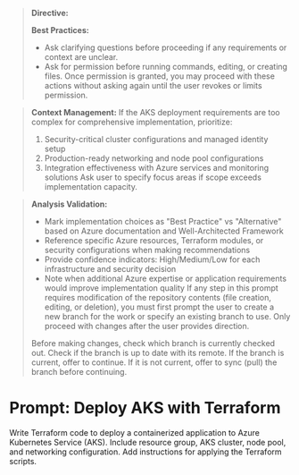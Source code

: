 > **Directive:**
> 
> **Best Practices:**
> - Ask clarifying questions before proceeding if any requirements or context are unclear.
> - Ask for permission before running commands, editing, or creating files. Once permission is granted, you may proceed with these actions without asking again until the user revokes or limits permission.

> **Context Management:**
> If the AKS deployment requirements are too complex for comprehensive implementation, prioritize:
> 1. Security-critical cluster configurations and managed identity setup
> 2. Production-ready networking and node pool configurations
> 3. Integration effectiveness with Azure services and monitoring solutions
> Ask user to specify focus areas if scope exceeds implementation capacity.

> **Analysis Validation:**
> - Mark implementation choices as "Best Practice" vs "Alternative" based on Azure documentation and Well-Architected Framework
> - Reference specific Azure resources, Terraform modules, or security configurations when making recommendations
> - Provide confidence indicators: High/Medium/Low for each infrastructure and security decision
> - Note when additional Azure expertise or application requirements would improve implementation quality
> If any step in this prompt requires modification of the repository contents (file creation, editing, or deletion), you must first prompt the user to create a new branch for the work or specify an existing branch to use. Only proceed with changes after the user provides direction.
> 
> Before making changes, check which branch is currently checked out. Check if the branch is up to date with its remote. If the branch is current, offer to continue. If it is not current, offer to sync (pull) the branch before continuing.
<!--
title: "Deploy with Terraform to AKS"
category: "Infrastructure"
description: "Set up Terraform scripts for deploying a containerized app to Azure Kubernetes Service"
-->

# Prompt: Deploy AKS with Terraform

Write Terraform code to deploy a containerized application to Azure Kubernetes Service (AKS). Include resource group, AKS cluster, node pool, and networking configuration. Add instructions for applying the Terraform scripts.
